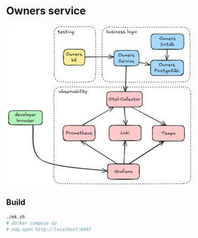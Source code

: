 # Owners service

![](diagram.png)

## Build

```sh
./mk.sh
# docker compose up
# xdg-open http://localhost:8087
```
